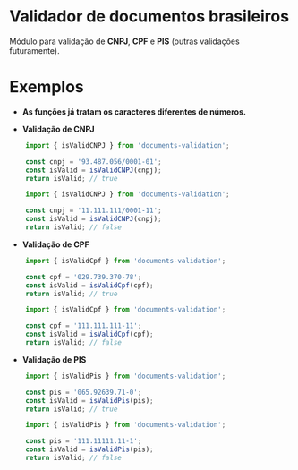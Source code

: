# Validador de documentos brasileiros

Módulo para validação de **CNPJ**, **CPF** e **PIS** (outras validações futuramente).


# Exemplos

- **As funções já tratam os caracteres diferentes de números.**

- **Validação de CNPJ**

```ts
    import { isValidCNPJ } from 'documents-validation';

    const cnpj = '93.487.056/0001-01';
    const isValid = isValidCNPJ(cnpj);
    return isValid; // true
```

```ts
    import { isValidCNPJ } from 'documents-validation';

    const cnpj = '11.111.111/0001-11';
    const isValid = isValidCNPJ(cnpj);
    return isValid; // false
```

- **Validação de CPF**

```ts
    import { isValidCpf } from 'documents-validation';

    const cpf = '029.739.370-78';
    const isValid = isValidCpf(cpf);
    return isValid; // true
```

```ts
    import { isValidCpf } from 'documents-validation';

    const cpf = '111.111.111-11';
    const isValid = isValidCpf(cpf);
    return isValid; // false
```

- **Validação de PIS**

```ts
    import { isValidPis } from 'documents-validation';

    const pis = '065.92639.71-0';
    const isValid = isValidPis(pis);
    return isValid; // true
```

```ts
    import { isValidPis } from 'documents-validation';

    const pis = '111.11111.11-1';
    const isValid = isValidPis(pis);
    return isValid; // false
```
